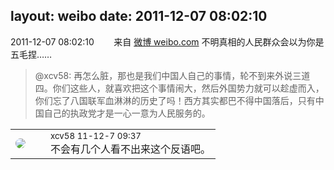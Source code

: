 layout: weibo
date: 2011-12-07 08:02:10
---
<meta name="referrer" content="no-referrer" />

2011-12-07 08:02:10  &nbsp;&nbsp;&nbsp;&nbsp;&nbsp;&nbsp; 来自 <a href="http://weibo.com/" rel="nofollow">微博 weibo.com</a>
不明真相的人民群众会以为你是五毛捏……
>  @xcv58: 再怎么脏，那也是我们中国人自己的事情，轮不到来外说三道四。你们这些人，就喜欢把这个事情闹大，然后外国势力就可以趁虚而入，你们忘了八国联军血淋淋的历史了吗！西方其实都巴不得中国落后，只有中国自己的执政党才是一心一意为人民服务的。 ​​​

<table style="width: 100%;">
  <tr>
    <td style="width: 40px;"><img style="border-radius:50%" src="https://tva2.sinaimg.cn/crop.0.0.180.180.50/40e9ea8djw1f4es3a5fupj20500503y9.jpg?KID=imgbed,tva&Expires=1624464155&ssig=D4IuhKxeHN"></td>
    <td colspan="2"><small>xcv58 11-12-7 09:37</small><br/>不会有几个人看不出来这个反语吧。</td>
  </tr>
</table>
